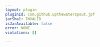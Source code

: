 ```yaml
---
layout: plugin
pluginId: com.github.upthewaterspout.jpf
jarSha1: INVALID
isJarAvailable: false
error: NONE
violations: []

---
```

